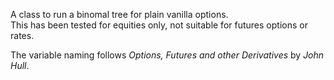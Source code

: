 A class to run a binomal tree for plain vanilla options.  
This has been tested for equities only, not suitable for futures options or rates.  

The variable naming follows *Options, Futures and other Derivatives* by *John Hull*.